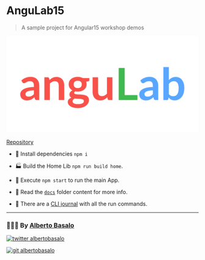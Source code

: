 # AnguLab15

> A sample project for Angular15 workshop demos

![anguLab](docs/angulab.png)

[Repository](https://github.com/AlbertoBasalo/angulab15/)

- 🚚 Install dependencies `npm i`

- 🏭 Build the Home Lib `npm run build home`.

- 🚀 Execute `npm start` to run the main App.

- 📕 Read the [`docs`](./docs/) folder content for more info.

- 🍳 There are a [CLI journal](./docs/CLI.md) with all the run commands.

---

<footer>
  <h3>🧑🏼‍💻 By <a href="https://albertobasalo.dev" target="blank">Alberto Basalo</a> </h3>
  <p>
    <a href="https://twitter.com/albertobasalo" target="blank">
      <img src="https://img.shields.io/twitter/follow/albertobasalo?logo=twitter&style=for-the-badge" alt="twitter albertobasalo" />
    </a>
  </p>
  <p>
    <a href="https://github.com/albertobasalo" target="blank">
      <img 
        src="https://img.shields.io/github/followers/albertobasalo?logo=github&label=profile albertobasalo&style=for-the-badge" alt="git albertobasalo" />
    </a>
  </p>
</footer>

